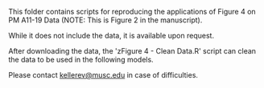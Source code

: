 This folder contains scripts for reproducing the applications of Figure 4 on PM A11-19 Data (NOTE: This is Figure 2 in the manuscript). 

While it does not include the data, it is available upon request.

After downloading the data, the 'zFigure 4 - Clean Data.R' script can clean the data to be used in the following models.

Please contact kellerev@musc.edu in case of difficulties.
